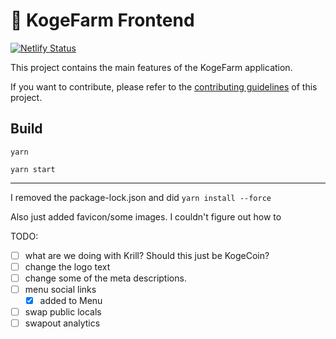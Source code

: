 # 🥞 KogeFarm Frontend

[![Netlify Status](https://api.netlify.com/api/v1/badges/7bebf1a3-be7b-4165-afd1-446256acd5e3/deploy-status)](https://app.netlify.com/sites/pancake-prod/deploys)

This project contains the main features of the KogeFarm application.

If you want to contribute, please refer to the [contributing guidelines](./CONTRIBUTING.md) of this project.

## Build

`yarn`

`yarn start`

-------
 I removed the package-lock.json and did `yarn install --force`

Also just added favicon/some images. I couldn't figure out how to 

TODO:
- [ ] what are we doing with Krill? Should this just be KogeCoin?
- [ ] change the logo text
- [ ] change some of the meta descriptions. 
- [ ] menu social links
    - [x] added to Menu
- [ ] swap public locals
- [ ] swapout analytics